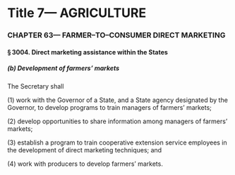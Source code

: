 
# Title 7— AGRICULTURE
### CHAPTER 63— FARMER–TO–CONSUMER DIRECT MARKETING
#### § 3004. Direct marketing assistance within the States
##### (b) Development of farmers’ markets

The Secretary shall

(1) work with the Governor of a State, and a State agency designated by the Governor, to develop programs to train managers of farmers’ markets;

(2) develop opportunities to share information among managers of farmers’ markets;

(3) establish a program to train cooperative extension service employees in the development of direct marketing techniques; and

(4) work with producers to develop farmers’ markets.

